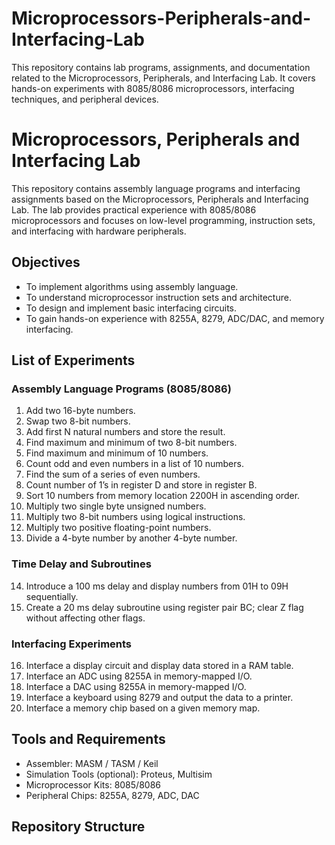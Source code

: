 # Microprocessors-Peripherals-and-Interfacing-Lab
This repository contains lab programs, assignments, and documentation related to the Microprocessors, Peripherals, and Interfacing Lab. It covers hands-on experiments with 8085/8086 microprocessors, interfacing techniques, and peripheral devices. 


# Microprocessors, Peripherals and Interfacing Lab

This repository contains assembly language programs and interfacing assignments based on the Microprocessors, Peripherals and Interfacing Lab. The lab provides practical experience with 8085/8086 microprocessors and focuses on low-level programming, instruction sets, and interfacing with hardware peripherals.

## Objectives

- To implement algorithms using assembly language.
- To understand microprocessor instruction sets and architecture.
- To design and implement basic interfacing circuits.
- To gain hands-on experience with 8255A, 8279, ADC/DAC, and memory interfacing.

## List of Experiments

### Assembly Language Programs (8085/8086)
1. Add two 16-byte numbers.
2. Swap two 8-bit numbers.
3. Add first N natural numbers and store the result.
4. Find maximum and minimum of two 8-bit numbers.
5. Find maximum and minimum of 10 numbers.
6. Count odd and even numbers in a list of 10 numbers.
7. Find the sum of a series of even numbers.
8. Count number of 1’s in register D and store in register B.
9. Sort 10 numbers from memory location 2200H in ascending order.
10. Multiply two single byte unsigned numbers.
11. Multiply two 8-bit numbers using logical instructions.
12. Multiply two positive floating-point numbers.
13. Divide a 4-byte number by another 4-byte number.

### Time Delay and Subroutines
14. Introduce a 100 ms delay and display numbers from 01H to 09H sequentially.
15. Create a 20 ms delay subroutine using register pair BC; clear Z flag without affecting other flags.

### Interfacing Experiments
16. Interface a display circuit and display data stored in a RAM table.
17. Interface an ADC using 8255A in memory-mapped I/O.
18. Interface a DAC using 8255A in memory-mapped I/O.
19. Interface a keyboard using 8279 and output the data to a printer.
20. Interface a memory chip based on a given memory map.

## Tools and Requirements

- Assembler: MASM / TASM / Keil
- Simulation Tools (optional): Proteus, Multisim
- Microprocessor Kits: 8085/8086
- Peripheral Chips: 8255A, 8279, ADC, DAC

## Repository Structure

